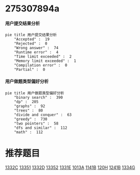 # 275307894a

<!-- tabs:start -->



#### **用户提交结果分析**

```mermaid
pie title 用户提交结果分析
    "Accepted" :  19
    "Rejected" :  0
    "Wrong answer" :  74
    "Runtime error" :  4
    "Time limit exceeded" :  2
    "Memory limit exceeded" :  1
    "Compilation error" :  0
    "Partial" :  0
```

#### **用户做题类型偏好分析**

```mermaid
pie title 用户做题类型偏好分析
    "binary search" :  390
    "dp" :  205
    "graphs" :  92
    "trees" :  80
    "divide and conquer" :  63
    "greedy" :  730
    "two pointers" :  58
    "dfs and similar" :  112
    "math" :  112
```



<!-- tabs:end -->
# 推荐题目
[1332C](https://codeforces.com/contest/1332/problem/C)
[13351](https://codeforces.com/contest/1335/problem/1)
[1332D](https://codeforces.com/contest/1332/problem/D)
[13352](https://codeforces.com/contest/1335/problem/2)
[1331E](https://codeforces.com/contest/1331/problem/E)
[1013A](https://codeforces.com/contest/1013/problem/A)
[1141B](https://codeforces.com/contest/1141/problem/B)
[120H](https://codeforces.com/contest/120/problem/H)
[1241B](https://codeforces.com/contest/1241/problem/B)
[1334G](https://codeforces.com/contest/1334/problem/G)
